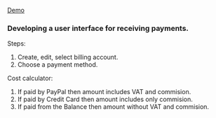 [Demo](https://alexdefender.github.io/user-interface-for-receiving-payments-react/)

### Developing a user interface for receiving payments.

Steps:
1. Create, edit, select billing account.
2. Choose a payment method.

Cost calculator:
1. If paid by PayPal then amount includes VAT and commision.
2. If paid by Credit Card then amount includes only commision.
3. If paid from the Balance then amount without VAT and commision.

